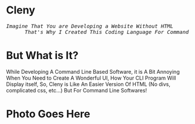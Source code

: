 # Cleny
<pre><em>Imagine That You are Developing a Website Without HTML
      That's Why I Created This Coding Language For Command Line Based Projects</em></pre>
# But What is It?
<p>While Developing A Command Line Based Software, it is A Bit Annoying When You Need to Create A Wonderful UI, How Your CLI Program Will Display itself, So, Cleny is Like An Easier Version Of HTML (No divs, complicated css, etc...) But For Command Line Softwares!</p>

# Photo Goes Here

